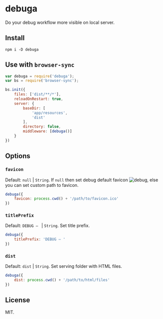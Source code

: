 # debuga

Do your debug workflow more visible on local server.

## Install

```
npm i -D debuga
```

## Use with `browser-sync`

```js
var debuga = require('debuga');
var bs = require('browser-sync');

bs.init({
    files: ['dist/**/*'],
    reloadOnRestart: true,
    server: {
        baseDir: [
            'app/resources',
            'dist'
        ],
        directory: false,
        middleware: [debuga()]
    }
})

```

## Options

### `favicon`

Default: `null` | `String`. If `null` then set debug default favicon ![debug](debug.ico), else you can set custom path to favicon.

```js
debuga({
    favicon: process.cwd() + '/path/to/favicon.ico'
})
```

### `titlePrefix`

Default: `DEBUG — ` | `String`. Set title prefix.

```js
debuga({
    titlePrefix: 'DEBUG — '
})
```

### `dist`

Default: `dist` | `String`. Set serving folder with HTML files.

```js
debuga({
    dist: process.cwd() + '/path/to/html/files'
})
```

## License

MIT.
